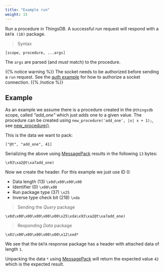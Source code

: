 ```yaml
---
title: "Example run"
weight: 15
---
```


Run a procedure in ThingsDB. A successful run request will respond with a `DATA (18)` package.

> Syntax

```
[scope, procedure, ...args]
```

The `args` are parsed (and *must* match) to the procedure.

{{% notice warning %}}
The socket needs to be authorized before sending a `run` request.
See the [auth example](../auth) for how to authorize a socket connection.
{{% /notice %}}

## Example

As an example we assume there is a procedure created in the `@thingsdb` scope, called *"add_one"* which just adds one to a given value.
The procedure can be created using `new_procedure('add_one', |x| x + 1);`, see [new_procedure()](../../../procedures-api/new_procedure).

This is the data we want to pack:

`["@t", "add_one", 41]`

Serializing the above using [MessagePack](https://msgpack.org) results in the following `13` bytes:

`\x93\xa2@t\xa7add_one)`

Now we create the header. For this example we just use ID 0:

- Data length (13) `\x0d\x00\x00\x00`
- Identifier (0) `\x00\x00`
- Run package type (37) `\x25`
- Inverse type check bit (218) `\xda`

> Sending the *Query* package

```
\x0d\x00\x00\x00\x00\x00\x25\xda\x93\xa2@t\xa7add_one)
```

> Responding *Data* package

```
\x01\x00\x00\x00\x00\x00\x12\xed*
```

We see that the `DATA` response package has a header with attached data of length `1`.

Unpacking the data `*` using [MessagePack](https://msgpack.org) will return the expected value `42` which is the expected result.
